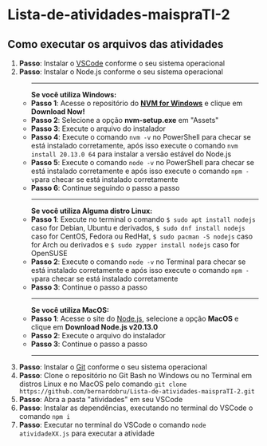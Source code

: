 <h1>Lista-de-atividades-maispraTI-2</h1>
<h2>Como executar os arquivos das atividades</h2>
<ol>
 <li><strong>Passo</strong>: Instalar o <a href="https://code.visualstudio.com/">VSCode</a> conforme o seu sistema operacional</li>
 <li><strong>Passo</strong>: Instalar o Node.js conforme o seu sistema operacional<br>
	<ul>
		<hr>
		<strong>Se você utiliza Windows:</strong>
		<li><strong>Passo 1</strong>: Acesse o repositório do <a href="https://github.com/coreybutler/nvm-windows/releases"><strong>NVM for Windows</strong></a> e clique em <strong>Download Now!</strong></li>
		<li><strong>Passo 2</strong>: Selecione a opção <strong>nvm-setup.exe</strong> em "Assets"</li>
		<li><strong>Passo 3</strong>: Execute o arquivo do instalador</li>
		<li><strong>Passo 4</strong>: Execute o comando <code>nvm -v</code> no PowerShell para checar se está instalado corretamente, após isso execute o comando <code>nvm install 20.13.0 64</code> para instalar a versão estável do Node.js</li>
		<li><strong>Passo 5</strong>: Execute o comando <code>node -v</code> no PowerShell para checar se está instalado corretamente e após isso execute o comando <code>npm -v</code>para checar se está instalado corretamente</li>
		<li><strong>Passo 6</strong>: Continue seguindo o passo a passo</li>
		<hr>
		<strong>Se você utiliza Alguma distro Linux:</strong>
		<li><strong>Passo 1</strong>: Execute no terminal o comando <code>$ sudo apt install nodejs</code> caso for Debian, Ubuntu e derivados, <code>$ sudo dnf install nodejs</code> caso for CentOS, Fedora ou RedHat, <code>$ sudo pacman -S nodejs</code> caso for Arch ou derivados e <code>$ sudo zypper install nodejs</code> caso for OpenSUSE</li>
		<li><strong>Passo 2</strong>: Execute o comando <code>node -v</code> no Terminal para checar se está instalado corretamente e após isso execute o comando <code>npm -v</code>para checar se está instalado corretamente</li>
		<li><strong>Passo 3</strong>: Continue o passo a passo</li>
		<hr>
		<strong>Se você utiliza MacOS:</strong>
		<li><strong>Passo 1</strong>: Acesse o site do <a href="https://nodejs.org/en/download">Node.js</a>, selecione a opção <strong>MacOS</strong> e clique em <strong>Download Node.js v20.13.0</strong></li>
		<li><strong>Passo 2</strong>: Execute o arquivo do instalador</li>
		<li><strong>Passo 3</strong>: Continue o passo a passo</li>
		<hr>
	</ul>
 </li>
 <li><strong>Passo</strong>: Instalar o <a href="https://git-scm.com/downloads">Git</a> conforme o seu sistema operacional</li> 
 <li><strong>Passo</strong>: Clone o repositório no Git Bash no Windows ou no Terminal em distros Linux e no MacOS pelo comando <code>git clone https://github.com/bernardobru/Lista-de-atividades-maispraTI-2.git</code></li>
 <li><strong>Passo</strong>: Abra a pasta "atividades" em seu VSCode</li>
 <li><strong>Passo</strong>: Instalar as dependências, executando no terminal do VSCode o comando <code>npm i</code></li>
 <li><strong>Passo</strong>: Executar no terminal do VSCode o comando <code>node atividadeXX.js</code> para executar a atividade</li>
</ol>
